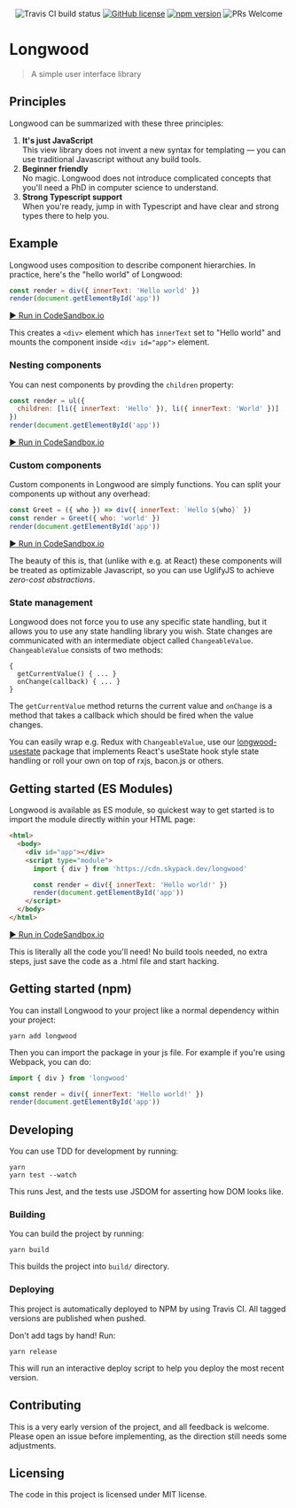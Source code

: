 <center>

![Travis CI build status](https://travis-ci.org/jehna/longwood.svg?branch=master)
[![GitHub license](https://img.shields.io/badge/license-MIT-blue.svg)](./LICENSE)
[![npm version](https://img.shields.io/npm/v/longwood.svg?style=flat)](https://www.npmjs.com/package/longwood)
![PRs Welcome](https://img.shields.io/badge/PRs-welcome-brightgreen.svg)

</center>

# Longwood

> A simple user interface library

## Principles

Longwood can be summarized with these three principles:

1. **It's just JavaScript**<br>
   This view library does not invent a new syntax for templating — you can use
   traditional Javascript without any build tools.
2. **Beginner friendly**<br>
   No magic. Longwood does not introduce complicated concepts that you'll need
   a PhD in computer science to understand.
3. **Strong Typescript support**<br>
   When you're ready, jump in with Typescript and have clear and strong types
   there to help you.

## Example

Longwood uses composition to describe component hierarchies. In practice, here's
the "hello world" of Longwood:

```js
const render = div({ innerText: 'Hello world' })
render(document.getElementById('app'))
```

[▶️ Run in CodeSandbox.io](https://codesandbox.io/s/beautiful-surf-8ytcx?file=/src/index.ts)

This creates a `<div>` element which has `innerText` set to "Hello world" and
mounts the component inside `<div id="app">` element.

### Nesting components

You can nest components by provding the `children` property:

```js
const render = ul({
  children: [li({ innerText: 'Hello' }), li({ innerText: 'World' })]
})
render(document.getElementById('app'))
```

[▶️ Run in CodeSandbox.io](https://codesandbox.io/s/gallant-mccarthy-g60j0?file=/src/index.ts)

### Custom components

Custom components in Longwood are simply functions. You can split your
components up without any overhead:

```js
const Greet = ({ who }) => div({ innerText: `Hello ${who}` })
const render = Greet({ who: 'world' })
render(document.getElementById('app'))
```

[▶️ Run in CodeSandbox.io](https://codesandbox.io/s/nameless-resonance-sntg7?file=/src/index.ts)

The beauty of this is, that (unlike with e.g. at React) these components will be
treated as optimizable Javascript, so you can use UglifyJS to achieve _zero-cost
abstractions_.

### State management

Longwood does not force you to use any specific state handling, but it allows
you to use any state handling library you wish. State changes are communicated
with an intermediate object called `ChangeableValue`. `ChangeableValue` consists
of two methods:

```
{
  getCurrentValue() { ... }
  onChange(callback) { ... }
}
```

The `getCurrentValue` method returns the current value and `onChange` is a
method that takes a callback which should be fired when the value changes.

You can easily wrap e.g. Redux with `ChangeableValue`, use our
[longwood-usestate](https://www.npmjs.com/package/longwood-usestate) package
that implements React's useState hook style state handling or roll your own on
top of rxjs, bacon.js or others.

## Getting started (ES Modules)

Longwood is available as ES module, so quickest way to get started is to import
the module directly within your HTML page:

```html
<html>
  <body>
    <div id="app"></div>
    <script type="module">
      import { div } from 'https://cdn.skypack.dev/longwood'

      const render = div({ innerText: 'Hello world!' })
      render(document.getElementById('app'))
    </script>
  </body>
</html>
```

[▶️ Run in CodeSandbox.io](https://codesandbox.io/s/affectionate-mendel-yzwje?file=/index.html)

This is literally all the code you'll need! No build tools needed, no extra
steps, just save the code as a .html file and start hacking.

## Getting started (npm)

You can install Longwood to your project like a normal dependency within your
project:

```
yarn add longwood
```

Then you can import the package in your js file. For example if you're using
Webpack, you can do:

```js
import { div } from 'longwood'

const render = div({ innerText: 'Hello world!' })
render(document.getElementById('app'))
```

## Developing

You can use TDD for development by running:

```
yarn
yarn test --watch
```

This runs Jest, and the tests use JSDOM for asserting how DOM looks like.

### Building

You can build the project by running:

```shell
yarn build
```

This builds the project into `build/` directory.

### Deploying

This project is automatically deployed to NPM by using Travis CI. All tagged
versions are published when pushed.

Don't add tags by hand! Run:

```shell
yarn release
```

This will run an interactive deploy script to help you deploy the most recent
version.

## Contributing

This is a very early version of the project, and all feedback is welcome. Please
open an issue before implementing, as the direction still needs some
adjustments.

## Licensing

The code in this project is licensed under MIT license.
